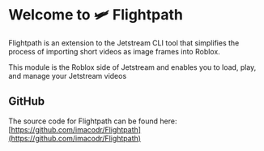 # Welcome to 🛩️ Flightpath

Flightpath is an extension to the Jetstream CLI tool that simplifies the process of importing short videos as image frames into Roblox.

This module is the Roblox side of Jetstream and enables you to load, play, and manage your Jetstream videos


## GitHub

The source code for Flightpath can be found here: [https://github.com/imacodr/Flightpath](https://github.com/imacodr/Flightpath)